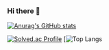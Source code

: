### Hi there 👋

<!--
**Jaesin22/Jaesin22** is a ✨ _special_ ✨ repository because its `README.md` (this file) appears on your GitHub profile.

Here are some ideas to get you started:

- 🔭 I’m currently working on ...
- 🌱 I’m currently learning ...
- 👯 I’m looking to collaborate on ...
- 🤔 I’m looking for help with ...
- 💬 Ask me about ...
- 📫 How to reach me: ...
- 😄 Pronouns: ...
- ⚡ Fun fact: ...
-->


[![Anurag's GitHub stats](https://github-readme-stats.vercel.app/api?username=Jaesin22)](https://github.com/anuraghazra/github-readme-stats)

[![Solved.ac Profile](http://mazassumnida.wtf/api/generate_badge?boj=jaesin22)](https://solved.ac/jaesin22)
[![Top Langs](https://github-readme-stats.vercel.app/api/top-langs/?username=Jaesin22&layout=compact&theme=dark)
